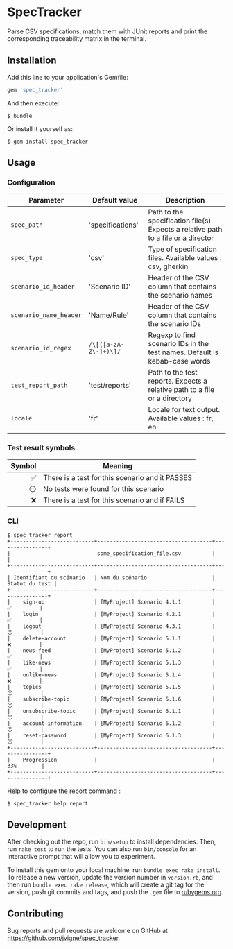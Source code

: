 # SpecTracker

Parse CSV specifications, match them with JUnit reports and print the corresponding traceability matrix in the terminal.

## Installation

Add this line to your application's Gemfile:

```ruby
gem 'spec_tracker'
```

And then execute:

    $ bundle

Or install it yourself as:

    $ gem install spec_tracker

## Usage

### Configuration

| Parameter | Default value | Description |
| --------- | ----- | ------- |
| `spec_path` | 'specifications' | Path to the specification file(s). Expects a relative path to a file or a director |
| `spec_type` | 'csv' | Type of specification files. Available values : csv, gherkin |
| `scenario_id_header` | 'Scenario ID' | Header of the CSV column that contains the scenario names |
| `scenario_name_header` | 'Name/Rule' | Header of the CSV column that contains the scenario IDs |
| `scenario_id_regex` | `/\[([a-zA-Z\-]+)\]/` | Regexp to find scenario IDs in the test names. Default is kebab-case words |
| `test_report_path` | 'test/reports' | Path to the test reports. Expects a relative path to a file or a directory |
| `locale` | 'fr' | Locale for text output. Available values : fr, en |

### Test result symbols

| Symbol | Meaning |
| ---------: | ------- |
| ✅ | There is a test for this scenario and it PASSES |
| 😶 | No tests were found for this scenario |
| ❌ | There is a test for this scenario and if FAILS |

### CLI

    
    $ spec_tracker report
    +---------------------------+-------------------------------------+----------------+
    |                            some_specification_file.csv          |                |
    +---------------------------+-------------------------------------+----------------+
    | Identifiant du scénario   | Nom du scénario                     | Statut du test |
    +---------------------------+-------------------------------------+----------------+
    |    sign-up                | [MyProject] Scenario 4.1.1          |     ✅         |
    |    login                  | [MyProject] Scenario 4.2.1          |     ✅         |
    |    logout                 | [MyProject] Scenario 4.3.1          |     😶         |
    |    delete-account         | [MyProject] Scenario 5.1.1          |     ❌         |
    |    news-feed              | [MyProject] Scenario 5.1.2          |     ✅         |
    |    like-news              | [MyProject] Scenario 5.1.3          |     ✅         |
    |    unlike-news            | [MyProject] Scenario 5.1.4          |     ❌         |
    |    topics                 | [MyProject] Scenario 5.1.5          |     😶         |
    |    subscribe-topic        | [MyProject] Scenario 5.1.6          |     😶         |
    |    unsubscribe-topic      | [MyProject] Scenario 6.1.1          |     😶         |
    |    account-information    | [MyProject] Scenario 6.1.2          |     😶         |
    |    reset-password         | [MyProject] Scenario 6.1.3          |     😶         |
    +---------------------------+-------------------------------------+----------------+
    |    Progression            |                                     |     33%        |
    +---------------------------+-------------------------------------+----------------+
    


Help to configure the report command :

    
    $ spec_tracker help report
    

## Development

After checking out the repo, run `bin/setup` to install dependencies. Then, run `rake test` to run the tests. You can also run `bin/console` for an interactive prompt that will allow you to experiment.

To install this gem onto your local machine, run `bundle exec rake install`. To release a new version, update the version number in `version.rb`, and then run `bundle exec rake release`, which will create a git tag for the version, push git commits and tags, and push the `.gem` file to [rubygems.org](https://rubygems.org).

## Contributing

Bug reports and pull requests are welcome on GitHub at https://github.com/jvigne/spec_tracker.
